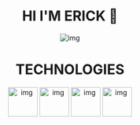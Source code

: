 
<div align="center"> 
<h1 align="center">HI I'M ERICK 👋</h1>
 <img align="center" src="http://imgfz.com/i/CHJmous.png" alt="img">
  <a href="https://img.shields.io/badge/https%3A%2F%2Fwa.link%2Flqn8xx-whatsapp-blue"> </a>

</div>

<div align="center"> 
<h1 align="center">TECHNOLOGIES</h1>
 <img align="center" width="60px" height="60px" margin-right: 10px src="http://imgfz.com/i/TyjfGow.png" alt="img">
  <img align="center" width="60px" height="60px" margin-right: 10px  src="http://imgfz.com/i/JA4Ugti.png" alt="img">
    <img align="center" width="60px" height="60px" margin-right: 10px  src="http://imgfz.com/i/H5Zpleg.png" alt="img">
      <img align="center" width="60px" height="60px" margin-right: 10px  src="http://imgfz.com/i/trFmlXU.png" alt="img">




</div>





